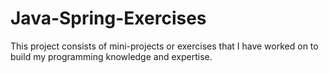 # Java-Spring-Exercises

This project consists of mini-projects or exercises that I have worked on to build my programming knowledge and expertise.

